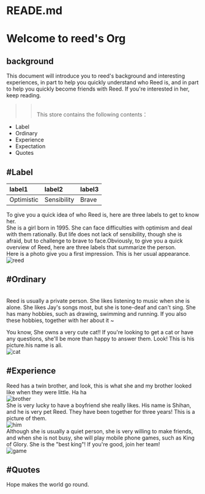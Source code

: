 # READE.md
Welcome to reed's Org
======
background
------
This document will introduce you to reed's background and interesting experiences, in part to help you quickly understand who Reed is, and in part to help you quickly become friends with Reed. If you're interested in her, keep reading.

>><br>This store contains the following contents：
     
* Label
* Ordinary
* Experience
* Expectation
* Quotes

#Label
------
|label1|label2|label3|
|:---|:---|:---|
|Optimistic|Sensibility|Brave|

To give you a quick idea of who Reed is, here are three labels to get to know her.<br>She is a girl born in 1995. She can face difficulties with optimism and deal with them rationally. But life does not lack of sensibility, though she is afraid, but to challenge to brave to face.Obviously, to give you a quick overview of Reed, here are three labels that summarize the person.
<br>Here is a photo give you a first impression. This is her usual appearance.
<br>![reed](https://github.com/gtb-2022-fan-yan/READE.md/blob/main/me.jpg)


#Ordinary
-----
<br>Reed is usually a private person. She likes listening to music when she is alone. She likes Jay's songs most, but she is tone-deaf and can't sing. She has many hobbies, such as drawing, swimming and running. If you also these hobbies, together with her about it ~

You know, She owns a very cute cat!! If you're looking to get a cat or have any questions, she'll be more than happy to answer them. Look! This is his picture.his name is ali.
<br>![cat](https://github.com/gtb-2022-fan-yan/READE.md/blob/main/me.jpg)

#Experience
------
Reed has a twin brother, and look, this is what she and my brother looked like when they were little. Ha ha
<br>![brother](https://github.com/gtb-2022-fan-yan/READE.md/blob/main/brother.jpg)
<br>She is very lucky to have a boyfriend she really likes. His name is Shihan, and he is very pet Reed. They have been together for three years! This is a picture of them.
<br>![him](https://github.com/gtb-2022-fan-yan/READE.md/blob/main/him.jpg)
<br>Although she is usually a quiet person, she is very willing to make friends, and when she is not busy, she will play mobile phone games, such as King of Glory. She is the "best king"! If you're good, join her team!
<br>![game](https://github.com/gtb-2022-fan-yan/READE.md/blob/main/game.jpg)

#Quotes
------
Hope makes the world go round.
